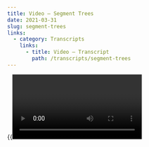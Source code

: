 ```yaml
---
title: Video — Segment Trees
date: 2021-03-31
slug: segment-trees
links:
  - category: Transcripts
    links:
      - title: Video — Transcript
        path: /transcripts/segment-trees
---
```

{{<Video slug="segment-trees" slides="y" transcript="y">}}

